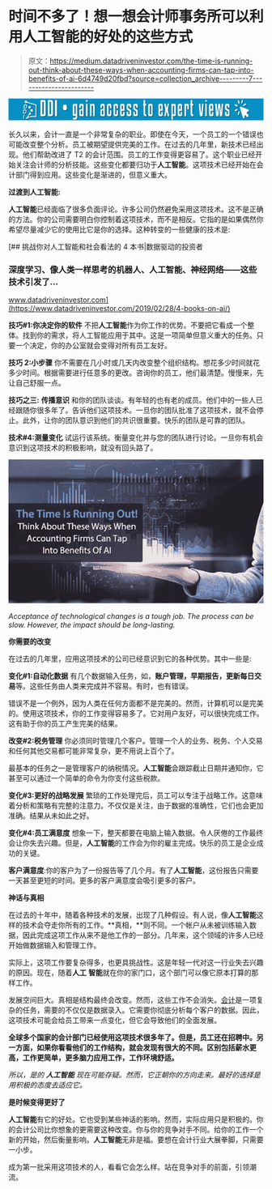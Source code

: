 # 时间不多了！想一想会计师事务所可以利用人工智能的好处的这些方式

> 原文：<https://medium.datadriveninvestor.com/the-time-is-running-out-think-about-these-ways-when-accounting-firms-can-tap-into-benefits-of-ai-6d4749d20fbd?source=collection_archive---------7----------------------->

[![](img/18b1e2b54360dc5823859d33082b63f1.png)](http://www.track.datadriveninvestor.com/1B9E)

长久以来，会计一直是一个非常复杂的职业。即使在今天，一个员工的一个错误也可能改变整个分析。员工被期望提供完美的工作。在过去的几年里，新技术已经出现。他们帮助改进了 T2 的会计范围。员工的工作变得更容易了。这个职业已经开始关注会计师的分析技能。这些变化都要归功于**人工智能**。这项技术已经开始在会计部门得到应用。这些变化是渐进的，但意义重大。

**过渡到人工智能:**

**人工智能**已经面临了很多负面评论。许多公司仍然避免采用这项技术。这不是正确的方法。你的公司需要明白你控制着这项技术，而不是相反。它指的是如果偶然你希望尽量减少它的使用比它是你的选择。这种转变的一些健康的技术是:

[](https://www.datadriveninvestor.com/2019/02/28/4-books-on-ai/) [## 挑战你对人工智能和社会看法的 4 本书|数据驱动的投资者

### 深度学习、像人类一样思考的机器人、人工智能、神经网络——这些技术引发了…

www.datadriveninvestor.com](https://www.datadriveninvestor.com/2019/02/28/4-books-on-ai/) 

**技巧#1:你决定你的软件**
不把**人工智能**作为你工作的优势。不要把它看成一个整体。找到你的需求，将人工智能应用于其中。这是一项简单但意义重大的任务。只要一个决定，你的办公室就会变得对所有员工友好。

**技巧 2:小步骤**
你不需要在几小时或几天内改变整个组织结构。想花多少时间就花多少时间。根据需要进行任意多的更改。咨询你的员工，他们最清楚。慢慢来，先让自己舒服一点。

**技巧之三:** **传播意识**
和你的团队谈谈。有年轻的也有老的成员。他们中的一些人已经跟随你很多年了。告诉他们这项技术。一旦你的团队批准了这项技术，就不会停止。此外，让你的团队意识到他们的共识很重要。快乐的团队是可靠的团队。

**技术#4:测量变化**
试运行该系统。衡量变化并与您的团队进行讨论。一旦你有机会意识到这项技术的积极影响，就没有回头路了。

![](img/a0c0d44cf413b3406764cb8baf67105f.png)

*Acceptance of technological changes is a tough job. The process can be slow. However, the impact should be long-lasting.*

**你需要的改变**

在过去的几年里，应用这项技术的公司已经意识到它的各种优势。其中一些是:

**变化#1:自动化数据** 有几个数据输入任务，如，**账户管理，早期报告，更新每日交易**等。这些任务由人类来完成并不容易。有时，也有错误。

错误不是一个例外，因为人类在任何方面都不是完美的。然而，计算机可以是完美的。使用这项技术，你的工作变得容易多了。它对用户友好，可以很快完成工作。这有助于你的员工产生完美的结果。

**改变#2:税务管理** 你必须同时管理几个客户。管理一个人的业务、税务、个人交易和任何其他交易都可能非常复杂，更不用说上百个了。

最基本的任务之一是管理客户的纳税情况。**人工智能**会跟踪截止日期并通知你，它甚至可以通过一个简单的命令为你支付这些税款。

**变化#3:更好的战略发展**
繁琐的工作处理完后，员工可以专注于战略工作。这意味着分析和策略有完整的注意力。不仅仅是关注，由于数据的准确性，它们也会更加准确。结果从未如此之好。

**变化#4:员工满意度**
想象一下，整天都要在电脑上输入数据。令人厌倦的工作最终会让你失去兴趣。但是，**人工智能**的工作会为你的雇主完成。快乐的员工是企业成功的关键。

**客户满意度**:你的客户为了一份报告等了几个月。有了**人工智能**，这份报告只需要一天甚至更短的时间。更多的客户满意度会吸引更多的客户。

**神话与真相**

在过去的十年中，随着各种技术的发展，出现了几种假设。有人说，像**人工智能**这样的技术会夺走你所有的工作。**真相，**则不同。一个帐户从未被训练输入数据，因此完成这项工作从来不是他工作的一部分。几年来，这个领域的许多人已经开始做数据输入和管理工作。

实际上，这项工作要复杂得多，也更具挑战性。这是年轻一代对这一行业失去兴趣的原因。现在，随着**人工** **智能**就在你的家门口，这个部门可以像它原本打算的那样工作。

发展空间巨大。真相是结构最终会改变。然而，这些工作不会消失。[会计](https://www.hostbooks.com/us/)是一项复杂的任务，需要的不仅仅是数据录入。它需要你彻底分析每个客户的数据。因此，这项技术可能会给员工带来一点变化，但它会导致他们的全面发展。

**全球多个国家的会计部门已经使用这项技术很多年了。但是，员工还在招聘中。另一方面，如果你看看他们的工作结构，就会发现有很大的不同。区别包括薪水更高，工作更简单，更多脑力应用工作，工作环境舒适。**

*所以，是的* ***人工智能*** *现在可能存疑。然而，它正朝你的方向走来。最好的选择是用积极的态度去适应它。*

**是时候变得更好了**

**人工智能**有它的好处。它也受到某些神话的影响。然而，实际应用只是积极的。你的会计公司比你想象的更需要这种改变。你与你的竞争对手不同。给你的工作一个新的开始，然后衡量影响。**人工智能**无非是福。要想在会计行业大展拳脚，只需要一小步。

成为第一批采用这项技术的人，看看它会怎么样。站在竞争对手的前面，引领潮流。